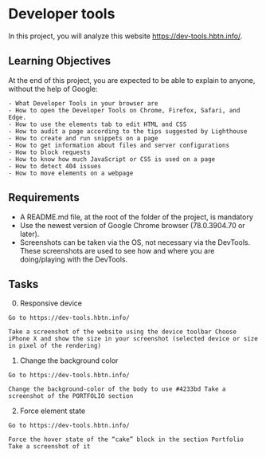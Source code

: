# Developer tools

In this project, you will analyze this website https://dev-tools.hbtn.info/.

## Learning Objectives
At the end of this project, you are expected to be able to explain to anyone, without the help of Google:


```
- What Developer Tools in your browser are
- How to open the Developer Tools on Chrome, Firefox, Safari, and Edge.
- How to use the elements tab to edit HTML and CSS
- How to audit a page according to the tips suggested by Lighthouse
- How to create and run snippets on a page
- How to get information about files and server configurations
- How to block requests
- How to know how much JavaScript or CSS is used on a page
- How to detect 404 issues
- How to move elements on a webpage
```
## Requirements

- A README.md file, at the root of the folder of the project, is mandatory
- Use the newest version of Google Chrome browser (78.0.3904.70 or later).
- Screenshots can be taken via the OS, not necessary via the DevTools. These screenshots are used to see how and where you are doing/playing with the DevTools.

## Tasks
0. Responsive device
```
Go to https://dev-tools.hbtn.info/

Take a screenshot of the website using the device toolbar Choose iPhone X and show the size in your screenshot (selected device or size in pixel of the rendering)
```
1. Change the background color
```
Go to https://dev-tools.hbtn.info/

Change the background-color of the body to use #4233bd Take a screenshot of the PORTFOLIO section
```
2. Force element state
```
Go to https://dev-tools.hbtn.info/

Force the hover state of the “cake” block in the section Portfolio Take a screenshot of it
```